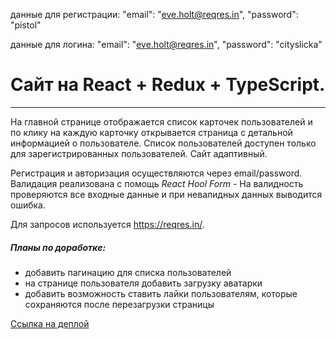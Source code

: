 
данные для регистрации: "email": "eve.holt@reqres.in", "password": "pistol"

данные для логина:
"email": "eve.holt@reqres.in",
"password": "cityslicka"

# Cайт на React + Redux + TypeScript.
---

На главной странице отображается список карточек пользователей и по клику на каждую карточку открывается страница с детальной информацией о пользователе. Список пользователей доступен только для зарегистрированных пользователей. 
Сайт адаптивный. 

<!-- Макет:
https://www.figma.com/file/Nw9TJYCeh8Tmi9cX3KxyqO/%D0%A2%D0%B5%D1%81%D1%82%D0%BE%D0%B2%D0%BE%D0%B5.-%D0%A4%D1%80%D0%BE%D0%BD%D1%82%D0%B5%D0%BD%D0%B4?node-id=0%3A1 -->


Регистрация и авторизация осуществляются через email/password. 
Валидация реализована с помощь *React Hool Form* - На валидность проверяются все входные данные и при невалидных данных выводится ошибка.
<!-- Токен необходимо сохранять в памяти браузера и удалять после нажатия на кнопку “выход” -->


Для запросов используется https://reqres.in/. 

##### Планы по доработке:
- добавить пагинацию для списка пользователей 
- на странице пользователя добавить загрузку аватарки
- добавить возможность ставить лайки пользователям, которые сохраняются  после перезагрузки страницы

[Ссылка на деплой](https://mariazlnva.github.io/our-team/)


